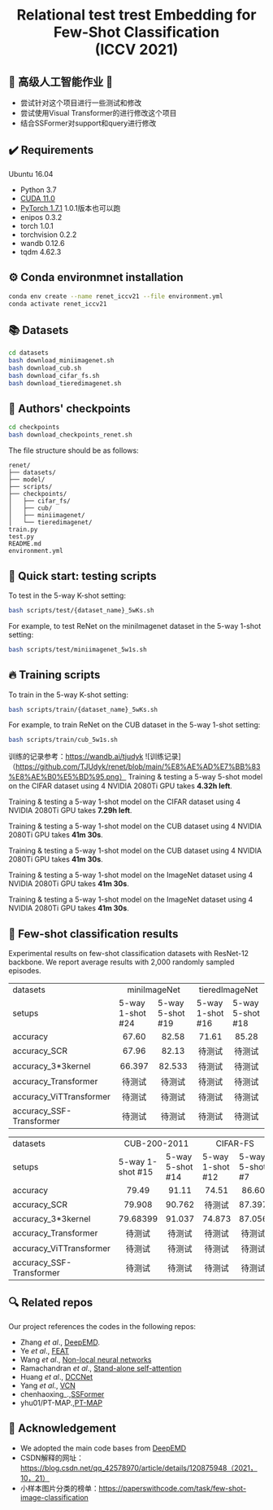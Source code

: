 <div align="center">
  <h1>Relational test trest Embedding for Few-Shot Classification <br> (ICCV 2021)</h1>
</div>

## :scroll: 高级人工智能作业  &#x1F308; 
* 尝试针对这个项目进行一些测试和修改
* 尝试使用Visual Transformer的进行修改这个项目
* 结合SSFormer对support和query进行修改

## :heavy_check_mark: Requirements
Ubuntu 16.04
* Python 3.7
* [CUDA 11.0](https://developer.nvidia.com/cuda-toolkit)
* [PyTorch 1.7.1](https://pytorch.org) 1.0.1版本也可以跑
* enipos 0.3.2 
* torch 1.0.1
* torchvision 0.2.2
* wandb 0.12.6
* tqdm 4.62.3

## :gear: Conda environmnet installation
```bash
conda env create --name renet_iccv21 --file environment.yml
conda activate renet_iccv21
```

## :books: Datasets
```bash
cd datasets
bash download_miniimagenet.sh
bash download_cub.sh
bash download_cifar_fs.sh
bash download_tieredimagenet.sh
```

## :deciduous_tree: Authors' checkpoints

```bash
cd checkpoints
bash download_checkpoints_renet.sh
```
The file structure should be as follows:


    
    renet/
    ├── datasets/
    ├── model/
    ├── scripts/
    ├── checkpoints/
    │   ├── cifar_fs/
    │   ├── cub/
    │   ├── miniimagenet/
    │   └── tieredimagenet/
    train.py
    test.py
    README.md
    environment.yml
    
    
    
   
## :pushpin: Quick start: testing scripts
To test in the 5-way K-shot setting:
```bash
bash scripts/test/{dataset_name}_5wKs.sh
```
For example, to test ReNet on the miniImagenet dataset in the 5-way 1-shot setting:
```bash
bash scripts/test/miniimagenet_5w1s.sh
```

## :fire: Training scripts
To train in the 5-way K-shot setting:
```bash
bash scripts/train/{dataset_name}_5wKs.sh
```
For example, to train ReNet on the CUB dataset in the 5-way 1-shot setting:
```bash
bash scripts/train/cub_5w1s.sh
```
训练的记录参考：https://wandb.ai/tjudyk
![训练记录]（https://github.com/TJUdyk/renet/blob/main/%E8%AE%AD%E7%BB%83%E8%AE%B0%E5%BD%95.png）
Training & testing a 5-way 5-shot model on the CIFAR dataset using 4 NVIDIA 2080Ti GPU takes **4.32h left**.

Training & testing a 5-way 1-shot model on the CIFAR dataset using 4 NVIDIA 2080Ti GPU takes **7.29h left**.

Training & testing a 5-way 1-shot model on the CUB dataset using 4 NVIDIA 2080Ti GPU takes **41m 30s**.

Training & testing a 5-way 1-shot model on the CUB dataset using 4 NVIDIA 2080Ti GPU takes **41m 30s**.

Training & testing a 5-way 1-shot model on the ImageNet dataset using 4 NVIDIA 2080Ti GPU takes **41m 30s**.

Training & testing a 5-way 1-shot model on the ImageNet dataset using 4 NVIDIA 2080Ti GPU takes **41m 30s**.

## :art: Few-shot classification results
Experimental results on few-shot classification datasets with ResNet-12 backbone. We report average results with 2,000 randomly sampled episodes.


<table>
  <tr>
    <td>datasets</td>
    <td colspan="2" align="center">miniImageNet</td>
    <td colspan="2" align="center">tieredImageNet</td>
  </tr>
  <tr>
    <td>setups</td>
    <td>5-way 1-shot #24</td>
    <td>5-way 5-shot #19</td>
    <td>5-way 1-shot #16</td>
    <td>5-way 5-shot #18</td>
  </tr>
  <tr>
    <td>accuracy</td>
    <td align="center">67.60</td>
    <td align="center">82.58</td>
    <td align="center">71.61</td>
    <td align="center">85.28</td>
    
  </tr>
  <tr>
    <td>accuracy_SCR</td>
    <td align="center">67.96</td>
    <td align="center">82.13</td>
    <td align="center">待测试</td>
    <td align="center">待测试</td>
  </tr>
  <tr>
    <td>accuracy_3*3kernel</td>
    <td align="center">66.397</td>
    <td align="center">82.533</td>
    <td align="center">待测试</td>
    <td align="center">待测试</td>
  </tr>
  <tr>
    <td>accuracy_Transformer</td>
    <td align="center">待测试</td>
    <td align="center">待测试</td>
    <td align="center">待测试</td>
    <td align="center">待测试</td>
  </tr>
  <tr>
    <td>accuracy_ViTTransformer</td>
    <td align="center">待测试</td>
    <td align="center">待测试</td>
    <td align="center">待测试</td>
    <td align="center">待测试</td>
  </tr>
  <tr>
    <td>accuracy_SSF-Transformer</td>
    <td align="center">待测试</td>
    <td align="center">待测试</td>
    <td align="center">待测试</td>
    <td align="center">待测试</td>
  </tr>
</table>

<table>
  <tr>
    <td>datasets</td>
    <td colspan="2" align="center">CUB-200-2011</td>
    <td colspan="2" align="center">CIFAR-FS</td>
  </tr>
  <tr>
    <td>setups</td>
    <td>5-way 1-shot #15</td>
    <td>5-way 5-shot #14</td>
    <td>5-way 1-shot #12</td>
    <td>5-way 5-shot #7</td>
  </tr>
  <tr>
    <td>accuracy</td>
    <td align="center">79.49</td>
    <td align="center">91.11</td>
    <td align="center">74.51</td>
    <td align="center">86.60</td>
  </tr>
  <tr>
    <td>accuracy_SCR</td>
    <td align="center">79.908</td>
    <td align="center">90.762</td>
    <td align="center">待测试</td>
    <td align="center">87.397</td>
  </tr>
  <tr>
    <td>accuracy_3*3kernel</td>
    <td align="center">79.68399</td>
    <td align="center">91.037</td>
    <td align="center">74.873</td>
    <td align="center">87.056</td>
  </tr>
  <tr>
    <td>accuracy_Transformer</td>
    <td align="center">待测试</td>
    <td align="center">待测试</td>
    <td align="center">待测试</td>
    <td align="center">待测试</td>
  </tr>
  <tr>
    <td>accuracy_ViTTransformer</td>
    <td align="center">待测试</td>
    <td align="center">待测试</td>
    <td align="center">待测试</td>
    <td align="center">待测试</td>
  </tr>
  <tr>
    <td>accuracy_SSF-Transformer</td>
    <td align="center">待测试</td>
    <td align="center">待测试</td>
    <td align="center">待测试</td>
    <td align="center">待测试</td>
  </tr>
</table>


## :mag: Related repos
Our project references the codes in the following repos:

* Zhang _et al_., [DeepEMD](https://github.com/icoz69/DeepEMD).
* Ye _et al_., [FEAT](https://github.com/Sha-Lab/FEAT)
* Wang _et al_., [Non-local neural networks](https://github.com/AlexHex7/Non-local_pytorch)
* Ramachandran _et al_., [Stand-alone self-attention](https://github.com/leaderj1001/Stand-Alone-Self-Attention)
* Huang _et al_., [DCCNet](https://github.com/ShuaiyiHuang/DCCNet)
* Yang _et al_., [VCN](https://github.com/gengshan-y/VCN)
* chenhaoxing_.,[SSFormer](https://github.com/chenhaoxing/SSFormers)
* yhu01/PT-MAP.,[PT-MAP](https://github.com/TJUdyk/PT-MAP)

## :love_letter: Acknowledgement
* We adopted the main code bases from [DeepEMD](https://github.com/icoz69/DeepEMD)
* CSDN解释的网址：https://blog.csdn.net/qq_42578970/article/details/120875948（2021，10，21）
* 小样本图片分类的榜单：https://paperswithcode.com/task/few-shot-image-classification
